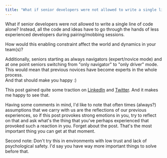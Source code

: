 ```yaml
---
title: "What if senior developers were not allowed to write a single line of code?"
---
```

What if senior developers were not allowed to write a single line of code alone?
Instead, all the code and ideas have to go through the hands of less experienced developers during pairing/mobbing sessions.

How would this enabling constraint affect the world and dynamics in your team(s)?

Additionally, seniors starting as always navigators (expert/novice mode) and at one point seniors switching from "only navigator" to "only driver" mode.
This would mean that previous novices have become experts in the whole process.  
And that should make you happy :)  

This post gained quite some traction on [LinkedIn](https://www.linkedin.com/posts/dstepanovic_what-if-senior-developers-were-not-allowed-activity-6702103827295936512-0D2B) and [Twitter](https://twitter.com/d_stepanovic/status/1276257965373259777). And it makes me happy to see that.

Having some comments in mind, I'd like to note that often times (always?) assumptions that we carry with us are the reflections of our previous experiences, so if this post provokes strong emotions in you, try to reflect on that and ask what's the thing that you've perhaps experienced that provoked such a reaction in you. Forget about the post. That's the most important thing you can get at that moment.


Second note: Don't try this in environments with low trust and lack of psychological safety. I'd say you have way more important things to solve before that.
